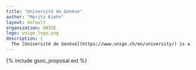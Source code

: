 ```yaml
---
title: "Université de Genève"
author: "Moritz Kiehn"
layout: default
organization: UNIGE
logo: unige_logo.png
description: |
  The [Université de Genève](https://www.unige.ch/en/university/) is a public research university located in Geneva, Switzerland.
---
```


{% include gsoc_proposal.ext %}
